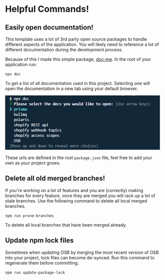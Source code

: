 # Helpful Commands!

## Easily open documentation!

This template uses a lot of 3rd party open source packages to handle different aspects of the application. You will likely need to reference a lot of different documentation during the development process.

Because of this I made this simple package, [doc-me](https://www.npmjs.com/package/@michael.gibbons/doc-me). In the root of your application run:

```
npx doc
```

To get a list of all documentation used in this project. Selecting one will open the documentation in a new tab using your default browser.

![doc-me example](../assets/doc-me.png)

These urls are defined in the root `package.json` file, feel free to add your own as your project grows.

## Delete all old merged branches!

If you're working on a lot of features and you are (correctly) making branches for every feature, once they are merged you will rack up a lot of stale branches. Use the following command to delete all local merged branches.

```
npm run prune-branches
```

To delete all local branches that have been merged already.

## Update npm lock files

Sometimes when updating OSB by merging the most recent version of OSB into your project, lock files can become de-synced. Run this command to regenerate them before committing.

```
npm run update-package-lock
```